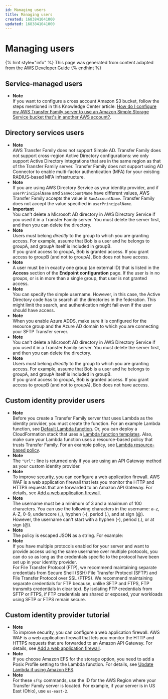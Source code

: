 ```yaml
---
id: Managing users
title: Managing users
created: 1683841041000
updated: 1683841041000
---
```

# Managing users

{% hint style="info" %}
This page was generated from content adapted from the [AWS Developer Guide](https://github.com/awsdocs/aws-transfer-user-guide.git)
{% endhint %}

## Service-managed users

- **Note**  
 If you want to configure a cross account Amazon S3 bucket, follow the steps mentioned in this Knowledge Center article: [ How do I configure my AWS Transfer Family server to use an Amazon Simple Storage Service bucket that's in another AWS account?](https://aws.amazon.com/premiumsupport/knowledge-center/sftp-cross-account-s3-bucket/)\.


## Directory services users

- **Note**  
AWS Transfer Family does not support Simple AD\.
Transfer Family does not support cross\-region Active Directory configurations: we only support Active Directory integrations that are in the same region as that of the Transfer Family server\.
Transfer Family does not support using AD Connector to enable multi\-factor authentication \(MFA\) for your existing RADIUS\-based MFA infrastructure\.
- **Note**  
If you are using AWS Directory Service as your identity provider, and if `userPrincipalName` and `SamAccountName` have different values, AWS Transfer Family accepts the value in `SamAccountName`\. Transfer Family does not accept the value specified in `userPrincipalName`\.
- **Important**  
 You can't delete a Microsoft AD directory in AWS Directory Service if you used it in a Transfer Family server\. You must delete the server first, and then you can delete the directory\.
- **Note**  
Users must belong *directly* to the group to which you are granting access\. For example, assume that Bob is a user and he belongs to groupA, and groupA itself is included in groupB\.  
If you grant access to groupA, Bob is granted access\.
 If you grant access to groupB \(and not to groupA\), Bob does not have access\.
- **Note**  
A user must be in exactly one group \(an external ID\) that is listed in the **Access** section of the **Endpoint configuration** page\. If the user is in no groups, or is in more than a single group, that user is not granted access\.
- **Note**  
You can specify the simple username\. However, in this case, the Active Directory code has to search all the directories in the federation\. This might limit the search, and authentication might fail even if the user should have access\.
- **Note**  
When you enable Azure ADDS, make sure it is configured for the resource group and the Azure AD domain to which you are connecting your SFTP Transfer server\.
- **Note**  
You can't delete a Microsoft AD directory in AWS Directory Service if you used it in a Transfer Family server\. You must delete the server first, and then you can delete the directory\.
- **Note**  
Users must belong *directly* to the group to which you are granting access\. For example, assume that Bob is a user and he belongs to groupA, and groupA itself is included in groupB\.  
If you grant access to groupA, Bob is granted access\.
 If you grant access to groupB \(and not to groupA\), Bob does not have access\.


## Custom identity provider users

- **Note**  
Before you create a Transfer Family server that uses Lambda as the identity provider, you must create the function\. For an example Lambda function, see [Default Lambda function](#authentication-lambda-examples-default)\. Or, you can deploy a CloudFormation stack that uses a [Lambda function templates](#lambda-idp-templates)\. Also, make sure your Lambda function uses a resource\-based policy that trusts Transfer Family\. For an example policy, see [Lambda resource\-based policy](#lambda-resource-policy)\.
- **Note**  
The `"Url":` line is returned only if you are using an API Gateway method as your custom identity provider\.
- **Note**  
To improve security, you can configure a web application firewall\. AWS WAF is a web application firewall that lets you monitor the HTTP and HTTPS requests that are forwarded to an Amazon API Gateway\. For details, see [Add a web application firewall](web-application-firewall.md)\.
- **Note**  
The username must be a minimum of 3 and a maximum of 100 characters\. You can use the following characters in the username: a–z, A\-Z, 0–9, underscore \(\_\), hyphen \(\-\), period \(\.\), and at sign \(@\)\. However, the username can't start with a hyphen \(\-\), period \(\.\), or at sign \(@\)\.
- **Note**  
 The policy is escaped JSON as a string\. For example:
- **Note**  
If you have multiple protocols enabled for your server and want to provide access using the same username over multiple protocols, you can do so as long as the credentials specific to the protocol have been set up in your identity provider\.  
For File Transfer Protocol \(FTP\), we recommend maintaining separate credentials from Secure Shell \(SSH\) File Transfer Protocol \(SFTP\) and File Transfer Protocol over SSL \(FTPS\)\. We recommend maintaining separate credentials for FTP because, unlike SFTP and FTPS, FTP transmits credentials in clear text\. By isolating FTP credentials from SFTP or FTPS, if FTP credentials are shared or exposed, your workloads using SFTP or FTPS remain secure\.


## Custom identity provider tutorial

- **Note**  
To improve security, you can configure a web application firewall\. AWS WAF is a web application firewall that lets you monitor the HTTP and HTTPS requests that are forwarded to an Amazon API Gateway\. For details, see [Add a web application firewall](web-application-firewall.md)\.
- **Note**  
 If you choose Amazon EFS for the storage option, you need to add a Posix Profile setting to the Lambda function\. For details, see [Update Lambda if using Amazon EFS](#lambda-posix)\.
- **Note**  
For these `sftp` commands, use the ID for the AWS Region where your Transfer Family server is located\. For example, if your server is in US East \(Ohio\), use `us-east-2`\.

